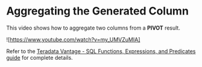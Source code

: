 # Aggregating the Generated Column

This video shows how to aggregate two columns from a **PIVOT** result.

![https://www.youtube.com/watch?v=my_UMVZuMIA]

Refer to the [Teradata Vantage - SQL Functions, Expressions, and Predicates guide](https://docs.teradata.com/search/documents?query=Teradata+Vantage%25E2%2584%25A2+-+SQL+Functions%252C+Expressions%252C+and+Predicates&sort=last_update&virtual-field=title_only&content-lang=) for complete details.